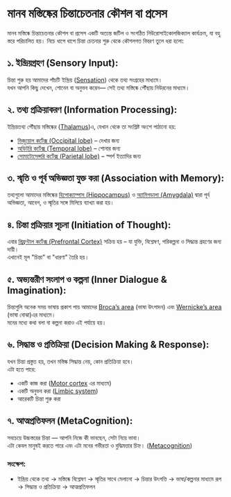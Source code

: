 # মানব মস্তিষ্কের চিন্তাচেতনার কৌশল বা প্রসেস

মানব মস্তিষ্কে চিন্তাচেতনার কৌশল বা প্রসেস একটি অত্যন্ত জটিল ও সংগঠিত নিউরোসাইকোলজিক্যাল কার্যক্রম, যা বহু স্তরে পরিচালিত হয়। নিচে ধাপে ধাপে চিন্তা চেতনার শুরু থেকে কৌশলগত বিবরণ তুলে ধরা হলো:

## ১. ইন্দ্রিয়গ্রহণ (Sensory Input):

চিন্তা শুরু হয় আমাদের পাঁচটি ইন্দ্রিয় ([Sensation](https://en.wikipedia.org/wiki/Sensation)) থেকে তথ্য সংগ্রহের মাধ্যমে।  
যখন আপনি কিছু দেখেন, শোনেন বা অনুভব করেন— সেই তথ্য মস্তিষ্কে পৌঁছায় নিউরনের মাধ্যমে।

## ২. তথ্য প্রক্রিয়াকরণ (Information Processing):

ইন্দ্রিয়তথ্য পৌঁছায় মস্তিষ্কের ([Thalamus](https://en.wikipedia.org/wiki/Thalamus))এ, যেখান থেকে তা সংশ্লিষ্ট অংশে পাঠানো হয়:

- [ভিজ্যুয়াল কর্টেক্স (Occipital lobe)](https://en.wikipedia.org/wiki/Occipital_lobe) – দেখার জন্য
- [অডিটরি কর্টেক্স (Temporal lobe)](https://en.wikipedia.org/wiki/Temporal_lobe) – শোনার জন্য
- [সোমাটোসেন্সরি কর্টেক্স (Parietal lobe)](https://en.wikipedia.org/wiki/Parietal_lobe) – স্পর্শ ইত্যাদির জন্য

## ৩. স্মৃতি ও পূর্ব অভিজ্ঞতা যুক্ত করা (Association with Memory):

তথ্যগুলো আমাদের মস্তিষ্কের [হিপোক্যাম্পাস (Hippocampus)](https://en.wikipedia.org/wiki/Hippocampus) ও [অ্যামিগডালা (Amygdala)](https://en.wikipedia.org/wiki/Amygdala) দ্বারা পূর্ব অভিজ্ঞতা, আবেগ, ও স্মৃতির সঙ্গে মিলিয়ে ব্যাখ্যা করা হয়।

## ৪. চিন্তা প্রক্রিয়ার সূচনা (Initiation of Thought):

এবার [প্রিফ্রন্টাল কর্টেক্স (Prefrontal Cortex)](https://en.wikipedia.org/wiki/Prefrontal_cortex) সক্রিয় হয় – যা যুক্তি, বিশ্লেষণ, পরিকল্পনা ও সিদ্ধান্ত গ্রহণের জন্য দায়ী।  
এখানেই মূল "চিন্তা" বা "ধারণা" তৈরি হয়।

## ৫. অভ্যন্তরীণ সংলাপ ও কল্পনা (Inner Dialogue & Imagination):

চিন্তাগুলি অনেক সময় ভাষায় প্রকাশ পায় আমাদের [Broca’s area](https://en.wikipedia.org/wiki/Broca%27s_area) (ভাষা উৎপাদন) এবং [Wernicke’s area](https://en.wikipedia.org/wiki/Wernicke%27s_area) (ভাষা বোঝা)এর মাধ্যমে।  
মনের মধ্যে কথা বলা বা কল্পনা করাও এই পর্যায়ে হয়।

## ৬. সিদ্ধান্ত ও প্রতিক্রিয়া (Decision Making & Response):

যখন চিন্তা প্রস্তুত হয়, তখন মস্তিষ্ক সিদ্ধান্ত নেয়, কোন প্রতিক্রিয়া হবে।  
এটা হতে পারে:

- একটি কাজ করা ([Motor cortex](https://en.wikipedia.org/wiki/Motor_cortex) এর মাধ্যমে)
- একটি অনুভব করা ([Limbic system](https://en.wikipedia.org/wiki/Limbic_system))
- আরেকটি চিন্তা শুরু করা

## ৭. আত্মপ্রতিফলন (MetaCognition):

সবচেয়ে উচ্চস্তরের চিন্তা — আপনি নিজে কী ভাবছেন, সেটা নিয়ে ভাবা।  
এটা কেবল মানুষই করতে পারে এবং এটা মনের গভীরতা ও বুদ্ধিমত্তার চিহ্ন। ([Metacognition](https://en.wikipedia.org/wiki/Metacognition))

### সংক্ষেপ:

- ইন্দ্রিয় থেকে তথ্য → মস্তিষ্কে বিশ্লেষণ → স্মৃতির সাথে মেলানো → চিন্তার উৎপত্তি → ভাষা/কল্পনার মাধ্যমে রূপ → সিদ্ধান্ত ও প্রতিক্রিয়া → আত্মপ্রতিফলন